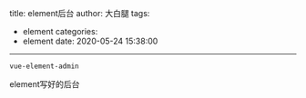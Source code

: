 title: element后台
author: 大白腿
tags:
  - element
categories:
  - element
date: 2020-05-24 15:38:00
---
```
vue-element-admin
```
element写好的后台